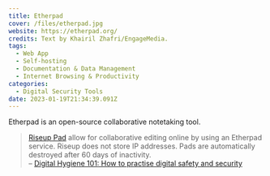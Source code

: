 ```yaml
---
title: Etherpad
cover: /files/etherpad.jpg
website: https://etherpad.org/
credits: Text by Khairil Zhafri/EngageMedia.
tags:
  - Web App
  - Self-hosting
  - Documentation & Data Management
  - Internet Browsing & Productivity
categories:
  - Digital Security Tools
date: 2023-01-19T21:34:39.091Z
---
```

Etherpad is an open-source collaborative notetaking tool.

> [Riseup Pad](https://pad.riseup.net/) allow for collaborative editing online by using an Etherpad service. Riseup does not store IP addresses. Pads are automatically destroyed after 60 days of inactivity.\
> – [Digital Hygiene 101: How to practise digital safety and security
](https://engagemedia.org/2022/digital-hygiene-safety-security/)
